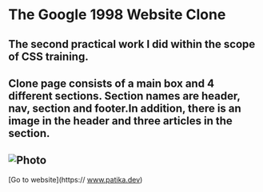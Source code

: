 # The Google 1998 Website Clone
## The second practical work I did within the scope of CSS training.

Clone page consists of a main box and 4 different sections. Section names are header, nav, section and footer.In addition, there is an image in the header and three articles in the section.
---
![Photo](img//Untitled.jpg)
---
[Go to website](https:// www.patika.dev)
